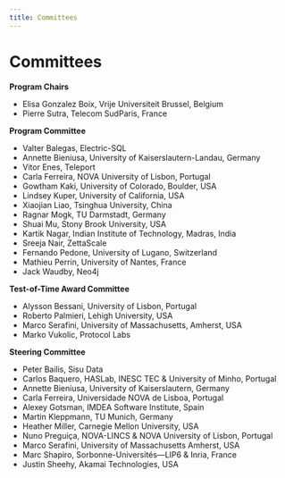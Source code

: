```yaml
---
title: Committees
---
```

# Committees

**Program Chairs**
* Elisa Gonzalez Boix, Vrije Universiteit Brussel, Belgium
* Pierre Sutra, Telecom SudParis, France

**Program Committee**
* Valter Balegas, Electric-SQL
* Annette Bieniusa, University of Kaiserslautern-Landau, Germany
* Vitor Enes, Teleport
* Carla Ferreira, NOVA University of Lisbon, Portugal
* Gowtham Kaki, University of Colorado, Boulder, USA
* Lindsey Kuper, University of California, USA
* Xiaojian Liao, Tsinghua University, China
* Ragnar Mogk, TU Darmstadt, Germany
* Shuai Mu, Stony Brook University, USA
* Kartik Nagar, Indian Institute of Technology, Madras, India
* Sreeja Nair, ZettaScale
* Fernando Pedone, University of Lugano, Switzerland
* Mathieu Perrin, University of Nantes, France
* Jack Waudby, Neo4j

**Test-of-Time Award Committee**
* Alysson Bessani, University of Lisbon, Portugal
* Roberto Palmieri, Lehigh University, USA
* Marco Serafini, University of Massachusetts, Amherst, USA
* Marko Vukolic, Protocol Labs

**Steering Committee**
* Peter Bailis, Sisu Data
* Carlos Baquero, HASLab, INESC TEC & University of Minho, Portugal
* Annette Bieniusa, University of Kaiserslautern, Germany
* Carla Ferreira, Universidade NOVA de Lisboa, Portugal
* Alexey Gotsman, IMDEA Software Institute, Spain
* Martin Kleppmann, TU Munich, Germany
* Heather Miller, Carnegie Mellon University, USA
* Nuno Preguiça, NOVA-LINCS & NOVA University of Lisbon, Portugal
* Marco Serafini, University of Massachusetts Amherst, USA
* Marc Shapiro, Sorbonne-Universités—LIP6 & Inria, France
* Justin Sheehy, Akamai Technologies, USA
